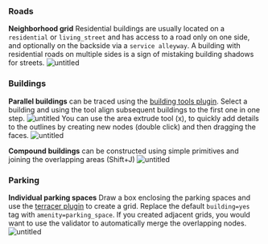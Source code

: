 ### Roads
**Neighborhood grid**
Residential buildings are usually located on a `residential` or `living_street` and has access to a road only on one side, and optionally on the backside via a `service alleyway`. A building with residential roads on multiple sides is a sign of mistaking building shadows for streets.
![untitled](https://cloud.githubusercontent.com/assets/126868/9808707/434854d4-587f-11e5-9132-c9e0824bd9e5.gif)

### Buildings
**Parallel buildings** can be traced using the [building tools plugin](). Select a building and using the tool align subsequent buildings to the first one in one step.
![untitled](https://cloud.githubusercontent.com/assets/126868/9729213/73f5971e-562b-11e5-8c86-a1fa91eb969e.gif)
You can use the area extrude tool (x), to quickly add details to the outlines by creating new nodes (double click) and then dragging the faces.
![untitled](https://cloud.githubusercontent.com/assets/126868/9730603/419f04bc-5635-11e5-8ab8-bda7b1223892.gif)

**Compound buildings** can be constructed using simple primitives and joining the overlapping areas (Shift+J)
![untitled](https://cloud.githubusercontent.com/assets/126868/9731646/c5816cd8-563b-11e5-84c4-497d9ac7536f.gif)

### Parking
**Individual parking spaces**
Draw a box enclosing the parking spaces and use the [terracer plugin](http://wiki.openstreetmap.org/wiki/JOSM/Plugins/Terracer) to create a grid. Replace the default `building=yes` tag with `amenity=parking_space`. If you created adjacent grids, you would want to use the validator to automatically merge the overlapping nodes.
![untitled](https://cloud.githubusercontent.com/assets/126868/9601159/7ae06fd6-50bd-11e5-85ac-4fc3d00d7fbb.gif)